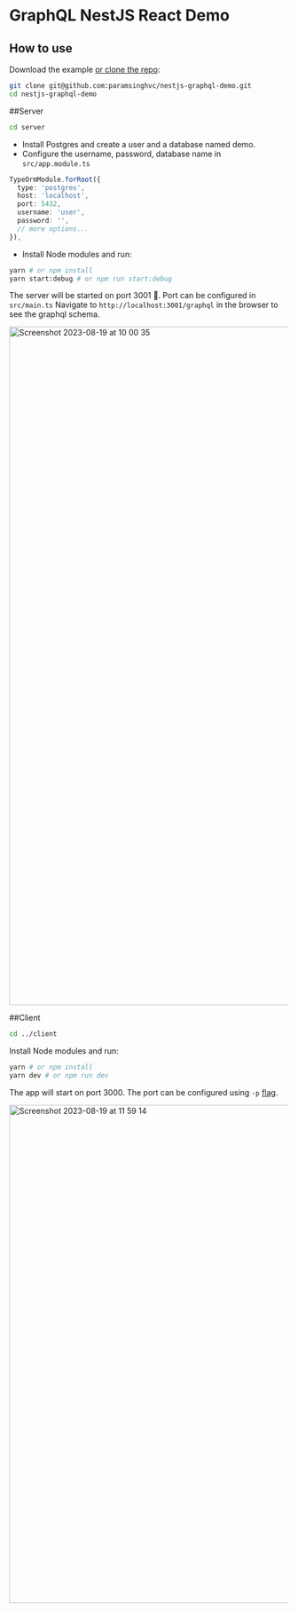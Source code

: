 # GraphQL NestJS React Demo

## How to use

Download the example [or clone the repo](https://github.com/paramsinghvc/nestjs-graphql-demo):

<!-- #default-branch-switch -->

```sh
git clone git@github.com:paramsinghvc/nestjs-graphql-demo.git
cd nestjs-graphql-demo
```

##Server

```sh
cd server
```
- Install Postgres and create a user and a database named demo.
- Configure the username, password, database name in `src/app.module.ts`
```ts
TypeOrmModule.forRoot({
  type: 'postgres',
  host: 'localhost',
  port: 5432,
  username: 'user',
  password: '',
  // more options...
}),
```
- Install Node modules and run:

```sh
yarn # or npm install
yarn start:debug # or npm run start:debug
```
The server will be started on port 3001 🚀. Port can be configured in `src/main.ts`
Navigate to `http://localhost:3001/graphql` in the browser to see the graphql schema.

<img width="1223" alt="Screenshot 2023-08-19 at 10 00 35" src="https://github.com/paramsinghvc/nestjs-graphql-demo/assets/4329912/0052725b-0a86-41f4-8ff1-022d791b09b2">

##Client
```sh
cd ../client
```
Install Node modules and run:

```sh
yarn # or npm install
yarn dev # or npm run dev
```

The app will start on port 3000. The port can be configured using `-p` [flag](https://medium.com/frontendweb/how-to-change-port-in-nextjs-1b99930bb81f).

<img width="898" alt="Screenshot 2023-08-19 at 11 59 14" src="https://github.com/paramsinghvc/nestjs-graphql-demo/assets/4329912/bc55eb06-5e9b-4d37-9c74-26f123515af1">


